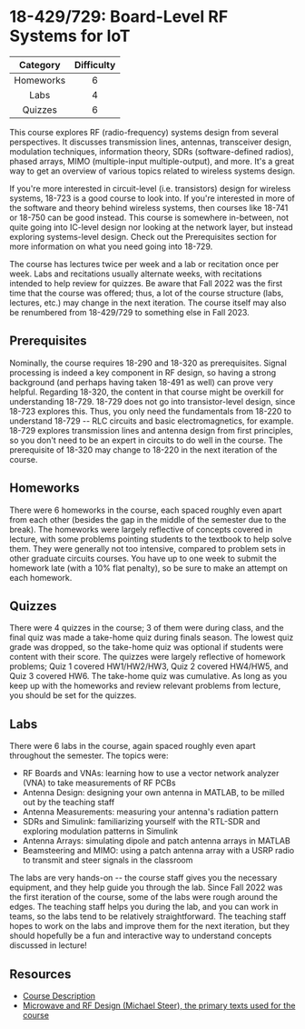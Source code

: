 # 18-429/729: Board-Level RF Systems for IoT

| Category | Difficulty |
|:-:       | :-:        |
| Homeworks  | 6     |
| Labs  | 4     |
| Quizzes  | 6     |

This course explores RF (radio-frequency) systems design from several perspectives. It discusses transmission lines, antennas, transceiver design, modulation techniques, information theory, SDRs (software-defined radios), phased arrays, MIMO (multiple-input multiple-output), and more. It's a great way to get an overview of various topics related to wireless systems design.

If you're more interested in circuit-level (i.e. transistors) design for wireless systems, 18-723 is a good course to look into. If you're interested in more of the software and theory behind wireless systems, then courses like 18-741 or 18-750 can be good instead. This course is somewhere in-between, not quite going into IC-level design nor looking at the network layer, but instead exploring systems-level design. Check out the Prerequisites section for more information on what you need going into 18-729.

The course has lectures twice per week and a lab or recitation once per week. Labs and recitations usually alternate weeks, with recitations intended to help review for quizzes. Be aware that Fall 2022 was the first time that the course was offered; thus, a lot of the course structure (labs, lectures, etc.) may change in the next iteration. The course itself may also be renumbered from 18-429/729 to something else in Fall 2023.

## Prerequisites

Nominally, the course requires 18-290 and 18-320 as prerequisites. Signal processing is indeed a key component in RF design, so having a strong background (and perhaps having taken 18-491 as well) can prove very helpful. Regarding 18-320, the content in that course might be overkill for understanding 18-729. 18-729 does not go into transistor-level design, since 18-723 explores this. Thus, you only need the fundamentals from 18-220 to understand 18-729 -- RLC circuits and basic electromagnetics, for example. 18-729 explores transmission lines and antenna design from first principles, so you don't need to be an expert in circuits to do well in the course. The prerequisite of 18-320 may change to 18-220 in the next iteration of the course.

## Homeworks

There were 6 homeworks in the course, each spaced roughly even apart from each other (besides the gap in the middle of the semester due to the break). The homeworks were largely reflective of concepts covered in lecture, with some problems pointing students to the textbook to help solve them. They were generally not too intensive, compared to problem sets in other graduate circuits courses. You have up to one week to submit the homework late (with a 10% flat penalty), so be sure to make an attempt on each homework.

## Quizzes

There were 4 quizzes in the course; 3 of them were during class, and the final quiz was made a take-home quiz during finals season. The lowest quiz grade was dropped, so the take-home quiz was optional if students were content with their score. The quizzes were largely reflective of homework problems; Quiz 1 covered HW1/HW2/HW3, Quiz 2 covered HW4/HW5, and Quiz 3 covered HW6. The take-home quiz was cumulative. As long as you keep up with the homeworks and review relevant problems from lecture, you should be set for the quizzes.

## Labs

There were 6 labs in the course, again spaced roughly even apart throughout the semester. The topics were:

- RF Boards and VNAs: learning how to use a vector network analyzer (VNA) to take measurements of RF PCBs
- Antenna Design: designing your own antenna in MATLAB, to be milled out by the teaching staff
- Antenna Measurements: measuring your antenna's radiation pattern
- SDRs and Simulink: familiarizing yourself with the RTL-SDR and exploring modulation patterns in Simulink
- Antenna Arrays: simulating dipole and patch antenna arrays in MATLAB
- Beamsteering and MIMO: using a patch antenna array with a USRP radio to transmit and steer signals in the classroom

The labs are very hands-on -- the course staff gives you the necessary equipment, and they help guide you through the lab. Since Fall 2022 was the first iteration of the course, some of the labs were rough around the edges. The teaching staff helps you during the lab, and you can work in teams, so the labs tend to be relatively straightforward. The teaching staff hopes to work on the labs and improve them for the next iteration, but they should hopefully be a fun and interactive way to understand concepts discussed in lecture!

## Resources

- [Course Description](https://courses.ece.cmu.edu/18729C)
- [Microwave and RF Design (Michael Steer), the primary texts used for the course](https://repository.lib.ncsu.edu/handle/1840.20/36776)